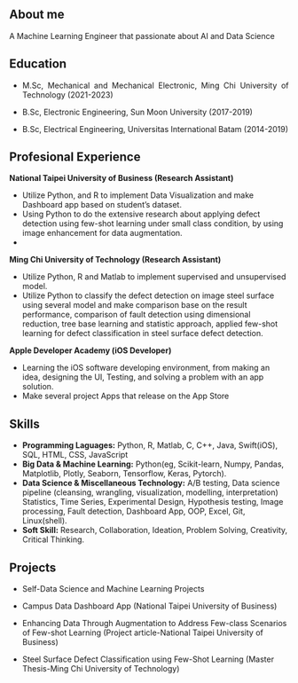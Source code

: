 ## About me
A Machine Learning Engineer that passionate about AI and Data Science 

## Education 
- <p align="justify">M.Sc, Mechanical and Mechanical Electronic, Ming Chi University of Technology (2021-2023)</p>
- <p align="justify">B.Sc, Electronic Engineering, Sun Moon University (2017-2019)</p>
- <p align="justify">B.Sc, Electrical Engineering, Universitas International Batam (2014-2019)</p>

## Profesional Experience
**National Taipei University of Business (Research Assistant)**
  - Utilize Python, and R to implement Data Visualization and make Dashboard app based on student’s dataset.
  - Using Python to do the extensive research about applying defect detection using few-shot learning under small class condition, by using image enhancement for data augmentation.
  - 
**Ming Chi University of Technology (Research Assistant)**
  - Utilize Python, R and Matlab to implement supervised and unsupervised model.
  - Utilize Python to classify the defect detection on image steel surface using several model and make comparison base on the result performance, comparison of fault detection using dimensional reduction, tree base learning and statistic approach, applied few-shot learning for defect classification in steel surface defect detection.
    
**Apple Developer Academy (iOS Developer)**
  - Learning the iOS software developing environment, from making an idea, designing the UI, Testing, and solving a problem with an app solution.
  - Make several project Apps that release on the App Store

## Skills
- **Programming Laguages:** Python, R, Matlab, C, C++, Java, Swift(iOS), SQL, HTML, CSS, JavaScript
- **Big Data & Machine Learning:** Python(eg, Scikit-learn, Numpy, Pandas, Matplotlib, Plotly, Seaborn, Tensorflow, Keras, Pytorch).
- **Data Science & Miscellaneous Technology:** A/B testing, Data science pipeline (cleansing, wrangling, visualization, modelling, interpretation) Statistics, Time Series, Experimental Design, Hypothesis testing, Image processing, Fault detection, Dashboard App, OOP, Excel, Git, Linux(shell).
- **Soft Skill:** Research, Collaboration, Ideation, Problem Solving, Creativity, Critical Thinking.

## Projects
- Self-Data Science and Machine Learning Projects
	
- Campus Data Dashboard App 
  (National Taipei University of Business)
	
- Enhancing Data Through Augmentation to Address Few-class Scenarios of Few-shot Learning
  (Project article-National Taipei University of Business)

- Steel Surface Defect Classification using Few-Shot Learning
  (Master Thesis-Ming Chi University of Technology)

